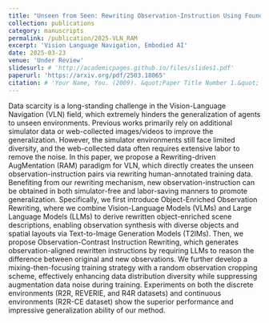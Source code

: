 ```yaml
---
title: "Unseen from Seen: Rewriting Observation-Instruction Using Foundation Models for Augmenting Vision-Language Navigation"
collection: publications
category: manuscripts
permalink: /publication/2025-VLN_RAM
excerpt: 'Vision Language Navigation, Embodied AI'
date: 2025-03-23
venue: 'Under Review'
slidesurl: # 'http://academicpages.github.io/files/slides1.pdf'
paperurl: 'https://arxiv.org/pdf/2503.18065'
citation: # 'Your Name, You. (2009). &quot;Paper Title Number 1.&quot; <i>Journal 1</i>. 1(1).'
---
```


Data scarcity is a long-standing challenge in the Vision-Language Navigation (VLN) field, which extremely hinders the generalization of agents to unseen environments. Previous works primarily rely on additional simulator data or web-collected images/videos to improve the generalization. However, the simulator environments still face limited diversity, and the web-collected data often requires extensive labor to remove the noise. In this paper, we propose a Rewriting-driven AugMentation (RAM) paradigm for VLN, which directly creates the unseen observation-instruction pairs via rewriting human-annotated training data. Benefiting from our rewriting mechanism, new observation-instruction can be obtained in both simulator-free and labor-saving manners to promote generalization. Specifically, we first introduce Object-Enriched Observation Rewriting, where we combine Vision-Language Models (VLMs) and Large Language Models (LLMs) to derive rewritten object-enriched scene descriptions, enabling observation synthesis with diverse objects and spatial layouts via Text-to-Image Generation Models (T2IMs). Then, we propose Observation-Contrast Instruction Rewriting, which generates observation-aligned rewritten instructions by requiring LLMs to reason the difference between original and new observations. We further develop a mixing-then-focusing training strategy with a random observation cropping scheme, effectively enhancing data distribution diversity while suppressing augmentation data noise during training. Experiments on both the discrete environments (R2R, REVERIE, and R4R datasets) and continuous environments (R2R-CE dataset) show the superior performance and impressive generalization ability of our method.